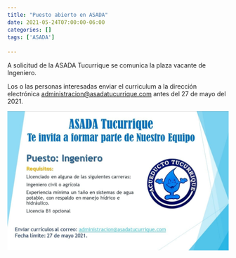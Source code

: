 ```yaml
---
title: "Puesto abierto en ASADA"
date: 2021-05-24T07:00:00-06:00
categories: []
tags: ['ASADA']

---
```

A solicitud de la ASADA Tucurrique se comunica la plaza vacante de Ingeniero. 

Los o las personas interesadas enviar el curriculum a la dirección electrónica administracion@asadatucurrique.com antes del 27 de mayo del 2021.

![Image](featuredImage.jpg)